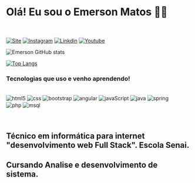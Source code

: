 # Olá! Eu sou o Emerson Matos 🧑‍🎓 <br><br>

[![Site](https://img.shields.io/badge/RSS-FFA500?style=for-the-badge&logo=rss&logoColor=white)](http://www.emwdeveloper.com/)
[![Instagram](https://img.shields.io/badge/Instagram-E4405F?style=for-the-badge&logo=instagram&logoColor=white)](https://www.instagram.com/emymatose/)
[![Linkdin](https://img.shields.io/badge/LinkedIn-0077B5?style=for-the-badge&logo=linkedin&logoColor=white)](https://www.linkedin.com/in/emerson-matos-souza-73185a219/)
[![Youtube](https://img.shields.io/badge/YouTube-FF0000?style=for-the-badge&logo=youtube&logoColor=white)](https://www.youtube.com/channel/UCReECCA1jMVjizAc9Rn2Z7g/videos)<br>

![Emerson GitHub stats](https://github-readme-stats.vercel.app/api?username=Emersomds&show_icons=true&theme=tokyonight)

[![Top Langs](https://github-readme-stats.vercel.app/api/top-langs/?username=Emersomds&langs_count=8)](https://github.com/anuraghazra/github-readme-stats)<br>
### Tecnologias que uso e venho aprendendo!

<div style="display: inline_block"><br>
    <img align="center" alt="html5" src="https://img.shields.io/badge/HTML5-E34F26?style=for-the-badge&logo=html5&logoColor=white" />
     <img align="center" alt="css" src="https://img.shields.io/badge/CSS3-1572B6?style=for-the-badge&logo=css3&logoColor=white" />
     <img align="center" alt="bootstrap" src="https://img.shields.io/badge/Bootstrap-563D7C?style=for-the-badge&logo=bootstrap&logoColor=white" />
     <img align="center" alt="angular" src="	https://img.shields.io/badge/Angular-DD0031?style=for-the-badge&logo=angular&logoColor=white" />
    <img align="center" alt="javaScript" src="https://img.shields.io/badge/JavaScript-F7DF1E?style=for-the-badge&logo=javascript&logoColor=black" />
    <img align="center" alt="java" src="https://img.shields.io/badge/Java-ED8B00?style=for-the-badge&logo=java&logoColor=white" />
    <img align="center" alt="spring" src="https://img.shields.io/badge/Spring-6DB33F?style=for-the-badge&logo=spring&logoColor=whitee" /><br>
    <img align="center" alt="php" src="	https://img.shields.io/badge/PHP-777BB4?style=for-the-badge&logo=php&logoColor=white" />
     <img align="center" alt="msql" src="https://img.shields.io/badge/MySQL-00000F?style=for-the-badge&logo=mysql&logoColor=white" />
     <br>
     
</div><br><br>

## Técnico em informática para internet "desenvolvimento web Full Stack". Escola Senai. <br>

## Cursando Analise e desenvolvimento de sistema.
<br><br>
